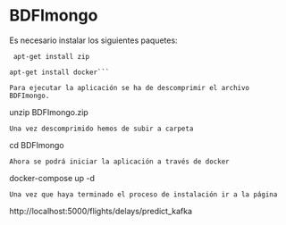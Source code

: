 # BDFImongo

Es necesario instalar los siguientes paquetes:

``` apt-get install zip```
```
apt-get install docker```

Para ejecutar la aplicación se ha de descomprimir el archivo BDFImongo.
```
unzip BDFImongo.zip
```
Una vez descomprimido hemos de subir a carpeta
```
cd BDFImongo
```
Ahora se podrá iniciar la aplicación a través de docker
```
docker-compose up -d
```
Una vez que haya terminado el proceso de instalación ir a la página 
```
http://localhost:5000/flights/delays/predict_kafka
```
